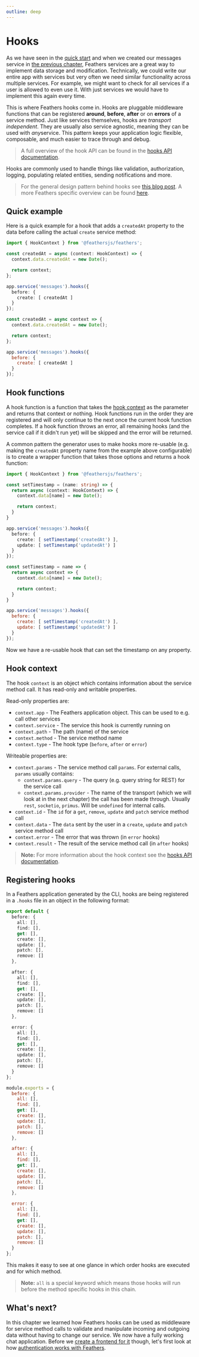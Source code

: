 ```yaml
---
outline: deep
---
```


# Hooks

As we have seen in the [quick start](./starting.md) and when we created our messages service in [the previous chapter](./services.md), Feathers services are a great way to implement data storage and modification. Technically, we could write our entire app with services but very often we need similar functionality across multiple services. For example, we might want to check for all services if a user is allowed to even use it. With just services we would have to implement this again every time.

This is where Feathers hooks come in. Hooks are pluggable middleware functions that can be registered __around__, __before__, __after__ or on __errors__ of a service method. Just like services themselves, hooks are *transport independent*. They are usually also service agnostic, meaning they can be used with ​*any*​ service. This pattern keeps your application logic flexible, composable, and much easier to trace through and debug.

<BlockQuote type="info">

A full overview of the hook API can be found in the [hooks API documentation](../../api/hooks.md).

</BlockQuote>

Hooks are commonly used to handle things like validation, authorization, logging, populating related entities, sending notifications and more.

<BlockQuote type="tip">

For the general design pattern behind hooks see [this blog post](https://blog.feathersjs.com/design-patterns-for-modern-web-apis-1f046635215). A more Feathers specific overview can be found [here](https://blog.feathersjs.com/api-service-composition-with-hooks-47af13aa6c01).

</BlockQuote>

## Quick example

Here is a quick example for a hook that adds a `createdAt` property to the data before calling the actual `create` service method:



<LanguageBlock global-id="ts">

```ts
import { HookContext } from '@feathersjs/feathers';

const createdAt = async (context: HookContext) => {
  context.data.createdAt = new Date();

  return context;
};

app.service('messages').hooks({
  before: {
    create: [ createdAt ]
  }
});
```

</LanguageBlock>

<LanguageBlock global-id="js">

```js
const createdAt = async context => {
  context.data.createdAt = new Date();

  return context;
};

app.service('messages').hooks({
  before: {
    create: [ createdAt ]
  }
});
```

</LanguageBlock>



## Hook functions

A hook function is a function that takes the [hook context](#hook-context) as the parameter and returns that context or nothing. Hook functions run in the order they are registered and will only continue to the next once the current hook function completes. If a hook function throws an error, all remaining hooks (and the service call if it didn't run yet) will be skipped and the error will be returned.

A common pattern the generator uses to make hooks more re-usable (e.g. making the `createdAt` property name from the example above configurable) is to create a wrapper function that takes those options and returns a hook function:



<LanguageBlock global-id="ts">

```ts
import { HookContext } from '@feathersjs/feathers';

const setTimestamp = (name: string) => {
  return async (context: HookContext) => {
    context.data[name] = new Date();

    return context;
  }
}

app.service('messages').hooks({
  before: {
    create: [ setTimestamp('createdAt') ],
    update: [ setTimestamp('updatedAt') ]
  }
});
```

</LanguageBlock>

<LanguageBlock global-id="js">

```js
const setTimestamp = name => {
  return async context => {
    context.data[name] = new Date();

    return context;
  }
}

app.service('messages').hooks({
  before: {
    create: [ setTimestamp('createdAt') ],
    update: [ setTimestamp('updatedAt') ]
  }
});
```

</LanguageBlock>



Now we have a re-usable hook that can set the timestamp on any property.

## Hook context

The hook `context` is an object which contains information about the service method call. It has read-only and writable properties.

Read-only properties are:

- `context.app` - The Feathers application object. This can be used to e.g. call other services
- `context.service` - The service this hook is currently running on
- `context.path` - The path (name) of the service
- `context.method` - The service method name
- `context.type` - The hook type (`before`, `after` or `error`)

Writeable properties are:

- `context.params` - The service method call `params`. For external calls, `params` usually contains:
  - `context.params.query` - The query (e.g. query string for REST) for the service call
  - `context.params.provider` - The name of the transport (which we will look at in the next chapter) the call has been made through. Usually `rest`, `socketio`, `primus`. Will be `undefined` for internal calls.
- `context.id` - The `id` for a `get`, `remove`, `update` and `patch` service method call
- `context.data` - The `data` sent by the user in a `create`, `update` and `patch` service method call
- `context.error` - The error that was thrown (in `error` hooks)
- `context.result` - The result of the service method call (in `after` hooks)

> __Note:__ For more information about the hook context see the [hooks API documentation](../../api/hooks.md).

## Registering hooks

In a Feathers application generated by the CLI, hooks are being registered in a `.hooks` file in an object in the following format:



<LanguageBlock global-id="ts">

```ts
export default {
  before: {
    all: [],
    find: [],
    get: [],
    create: [],
    update: [],
    patch: [],
    remove: []
  },

  after: {
    all: [],
    find: [],
    get: [],
    create: [],
    update: [],
    patch: [],
    remove: []
  },

  error: {
    all: [],
    find: [],
    get: [],
    create: [],
    update: [],
    patch: [],
    remove: []
  }
};
```

</LanguageBlock>

<LanguageBlock global-id="js">

```js
module.exports = {
  before: {
    all: [],
    find: [],
    get: [],
    create: [],
    update: [],
    patch: [],
    remove: []
  },

  after: {
    all: [],
    find: [],
    get: [],
    create: [],
    update: [],
    patch: [],
    remove: []
  },

  error: {
    all: [],
    find: [],
    get: [],
    create: [],
    update: [],
    patch: [],
    remove: []
  }
};
```

</LanguageBlock>



This makes it easy to see at one glance in which order hooks are executed and for which method.

> __Note:__ `all` is a special keyword which means those hooks will run before the method specific hooks in this chain.

## What's next?

In this chapter we learned how Feathers hooks can be used as middleware for service method calls to validate and manipulate incoming and outgoing data without having to change our service. We now have a fully working chat application. Before we [create a frontend for it](../frontend/javascript.md) though, let's first look at how [authentication works with Feathers](./authentication.md).
